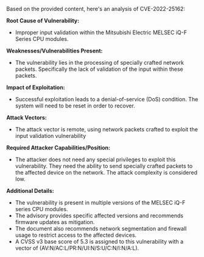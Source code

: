 Based on the provided content, here's an analysis of CVE-2022-25162:

**Root Cause of Vulnerability:**
- Improper input validation within the Mitsubishi Electric MELSEC iQ-F Series CPU modules.

**Weaknesses/Vulnerabilities Present:**
- The vulnerability lies in the processing of specially crafted network packets. Specifically the lack of validation of the input within these packets.

**Impact of Exploitation:**
- Successful exploitation leads to a denial-of-service (DoS) condition. The system will need to be reset in order to recover.

**Attack Vectors:**
- The attack vector is remote, using network packets crafted to exploit the input validation vulnerability

**Required Attacker Capabilities/Position:**
- The attacker does not need any special privileges to exploit this vulnerability. They need the ability to send specially crafted packets to the affected device on the network. The attack complexity is considered low.

**Additional Details:**
- The vulnerability is present in multiple versions of the MELSEC iQ-F series CPU modules.
- The advisory provides specific affected versions and recommends firmware updates as mitigation.
- The document also recommends network segmentation and firewall usage to restrict access to the affected devices.
- A CVSS v3 base score of 5.3 is assigned to this vulnerability with a vector of (AV:N/AC:L/PR:N/UI:N/S:U/C:N/I:N/A:L).